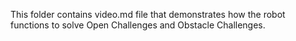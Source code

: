 This folder contains video.md file that demonstrates how the robot functions to solve Open Challenges and Obstacle Challenges.
